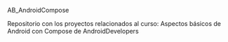 AB_AndroidCompose

Repositorio con los proyectos relacionados al curso: Aspectos básicos de Android con Compose de AndroidDevelopers
